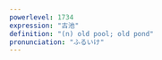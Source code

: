 ```yaml
---
powerlevel: 1734
expression: "古池"
definition: "(n) old pool; old pond"
pronunciation: "ふるいけ"
---
```

